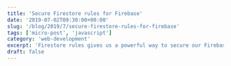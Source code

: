 ```yaml
---
title: 'Secure Firestore rules for Firebase'
date: '2019-07-02T09:30:00+00:00'
slug: '/blog/2019/7/secure-firestore-rules-for-firebase'
tags: ['micro-post', 'javascript']
category: 'web-development'
excerpt: 'Firestore rules gives us a powerful way to secure our Firebase database. Rules allows us to control who has access to each document to create, read, write or delete it.'
draft: false
---
```

